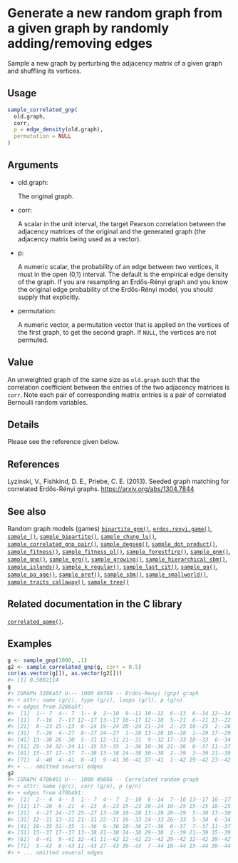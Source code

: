 # Generate a new random graph from a given graph by randomly adding/removing edges

Sample a new graph by perturbing the adjacency matrix of a given graph
and shuffling its vertices.

## Usage

``` r
sample_correlated_gnp(
  old.graph,
  corr,
  p = edge_density(old.graph),
  permutation = NULL
)
```

## Arguments

- old.graph:

  The original graph.

- corr:

  A scalar in the unit interval, the target Pearson correlation between
  the adjacency matrices of the original and the generated graph (the
  adjacency matrix being used as a vector).

- p:

  A numeric scalar, the probability of an edge between two vertices, it
  must in the open (0,1) interval. The default is the empirical edge
  density of the graph. If you are resampling an Erdős-Rényi graph and
  you know the original edge probability of the Erdős-Rényi model, you
  should supply that explicitly.

- permutation:

  A numeric vector, a permutation vector that is applied on the vertices
  of the first graph, to get the second graph. If `NULL`, the vertices
  are not permuted.

## Value

An unweighted graph of the same size as `old.graph` such that the
correlation coefficient between the entries of the two adjacency
matrices is `corr`. Note each pair of corresponding matrix entries is a
pair of correlated Bernoulli random variables.

## Details

Please see the reference given below.

## References

Lyzinski, V., Fishkind, D. E., Priebe, C. E. (2013). Seeded graph
matching for correlated Erdős-Rényi graphs.
<https://arxiv.org/abs/1304.7844>

## See also

Random graph models (games)
[`bipartite_gnm()`](https://r.igraph.org/reference/sample_bipartite_gnm.md),
[`erdos.renyi.game()`](https://r.igraph.org/reference/erdos.renyi.game.md),
[`sample_()`](https://r.igraph.org/reference/sample_.md),
[`sample_bipartite()`](https://r.igraph.org/reference/sample_bipartite.md),
[`sample_chung_lu()`](https://r.igraph.org/reference/sample_chung_lu.md),
[`sample_correlated_gnp_pair()`](https://r.igraph.org/reference/sample_correlated_gnp_pair.md),
[`sample_degseq()`](https://r.igraph.org/reference/sample_degseq.md),
[`sample_dot_product()`](https://r.igraph.org/reference/sample_dot_product.md),
[`sample_fitness()`](https://r.igraph.org/reference/sample_fitness.md),
[`sample_fitness_pl()`](https://r.igraph.org/reference/sample_fitness_pl.md),
[`sample_forestfire()`](https://r.igraph.org/reference/sample_forestfire.md),
[`sample_gnm()`](https://r.igraph.org/reference/sample_gnm.md),
[`sample_gnp()`](https://r.igraph.org/reference/sample_gnp.md),
[`sample_grg()`](https://r.igraph.org/reference/sample_grg.md),
[`sample_growing()`](https://r.igraph.org/reference/sample_growing.md),
[`sample_hierarchical_sbm()`](https://r.igraph.org/reference/sample_hierarchical_sbm.md),
[`sample_islands()`](https://r.igraph.org/reference/sample_islands.md),
[`sample_k_regular()`](https://r.igraph.org/reference/sample_k_regular.md),
[`sample_last_cit()`](https://r.igraph.org/reference/sample_last_cit.md),
[`sample_pa()`](https://r.igraph.org/reference/sample_pa.md),
[`sample_pa_age()`](https://r.igraph.org/reference/sample_pa_age.md),
[`sample_pref()`](https://r.igraph.org/reference/sample_pref.md),
[`sample_sbm()`](https://r.igraph.org/reference/sample_sbm.md),
[`sample_smallworld()`](https://r.igraph.org/reference/sample_smallworld.md),
[`sample_traits_callaway()`](https://r.igraph.org/reference/sample_traits_callaway.md),
[`sample_tree()`](https://r.igraph.org/reference/sample_tree.md)

## Related documentation in the C library

[`correlated_game()`](https://igraph.org/c/html/latest/igraph-Generators.html#igraph_correlated_game).

## Examples

``` r
g <- sample_gnp(1000, .1)
g2 <- sample_correlated_gnp(g, corr = 0.5)
cor(as.vector(g[]), as.vector(g2[]))
#> [1] 0.5002114
g
#> IGRAPH 3286a5f U--- 1000 49769 -- Erdos-Renyi (gnp) graph
#> + attr: name (g/c), type (g/c), loops (g/l), p (g/n)
#> + edges from 3286a5f:
#>  [1]  1-- 7  4-- 7  1-- 8  2--10  9--11 10--12  6--13  6--14 12--14  1--15
#> [11]  7--16  7--17 12--17 13--17 16--17 12--18  5--21  6--21 13--22  4--23
#> [21]  8--23 15--23  6--24 19--24 20--24 21--24  2--25 18--25  2--26  4--26
#> [31]  7--26  4--27  8--27 24--27  1--28 13--28 18--28  1--29 17--29  5--30
#> [41] 13--30 26--30  5--31 12--31 21--31  9--32 17--33 18--33  6--34 18--34
#> [51] 25--34 32--34 11--35 33--35  1--36 10--36 21--36  6--37 11--37 13--37
#> [61] 15--37 17--37  7--38 13--38 24--38 30--38  2--39  3--39 21--39 35--39
#> [71]  4--40  4--41  8--41  9--41 36--41 37--41  1--42 19--42 23--42 29--42
#> + ... omitted several edges
g2
#> IGRAPH 470b491 U--- 1000 49866 -- Correlated random graph
#> + attr: name (g/c), corr (g/n), p (g/n)
#> + edges from 470b491:
#>  [1]  2-- 4  4-- 5  1-- 7  4-- 7  2--10  6--14  7--16 13--17 16--17 13--20
#> [11] 17--20  6--21  4--23  8--23 15--23 20--24 10--25 15--25 18--25 24--26
#> [21]  4--27 24--27 25--27 13--28 18--28 13--29 28--29  5--30 13--30  5--31
#> [31] 12--31 13--31 21--31 22--31 16--33 24--33 26--33  5--34  6--34 25--34
#> [41] 18--35 31--35  1--36  9--36 10--36 27--36  6--37  7--37 11--37 13--37
#> [51] 15--37 17--37 13--38 21--38 24--38 29--38  2--39 21--39 35--39  4--40
#> [61]  8--41  9--41 32--41 11--42 12--42 23--42 29--42 32--42 39--42  3--43
#> [71]  5--43  6--43 11--43 27--43 39--43  7--44 10--44 15--44 39--44 23--45
#> + ... omitted several edges
```
